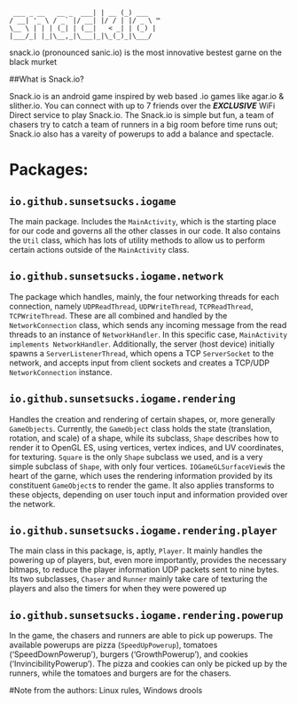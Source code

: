 ```
 ___ _ __   __ _  ___| | __ (_) ___  
/ __| '_ \ / _` |/ __| |/ / | |/ _ \ ™
\__ \ | | | (_| | (__|   < _| | (_) |
|___/_| |_|\__,_|\___|_|\_(_)_|\___/
```

snack.io (pronounced sanic.io) is the most innovative bestest garne on the black murket

##What is Snack.io?

Snack.io is an android game inspired by web based .io games like agar.io & slither.io. You can connect with up to 7 friends over the  _**EXCLUSIVE**_ WiFi Direct service to play Snack.io. The Snack.io is simple but fun, a team of chasers try to catch a team of runners in a big room before time runs out; Snack.io also has a vareity of powerups to add a balance and spectacle. 

# Packages:
## `io.github.sunsetsucks.iogame`
The main package. Includes the `MainActivity`, which is the starting place for our code and governs all the other classes in our code. It also contains the `Util` class, which has lots of utility methods to allow us to perform certain actions outside of the `MainActivity` class.

## `io.github.sunsetsucks.iogame.network`
The package which handles, mainly, the four networking threads for each connection, namely `UDPReadThread`, `UDPWriteThread`, `TCPReadThread`, `TCPWriteThread`. These are all combined and handled by the `NetworkConnection` class, which sends any incoming message from the read threads to an instance of `NetworkHandler`. In this specific case, `MainActivity implements NetworkHandler`. Additionally, the server (host device) initially spawns a `ServerListenerThread`, which opens a TCP `ServerSocket` to the network, and accepts input from client sockets and creates a TCP/UDP `NetworkConnection` instance.

## `io.github.sunsetsucks.iogame.rendering`
Handles the creation and rendering of certain shapes, or, more generally `GameObjects`. Currently, the `GameObject` class holds the state (translation, rotation, and scale) of a shape, while its subclass, `Shape` describes how to render it to OpenGL ES, using vertices, vertex indices, and UV coordinates, for texturing. `Square` is the only `Shape` subclass we used, and is a very simple subclass of `Shape`, with only four vertices. `IOGameGLSurfaceView`is the heart of the garne, which uses the rendering information provided by its constituent `GameObject`s to render the game. It also applies transforms to these objects, depending on user touch input and information provided over the network.

## `io.github.sunsetsucks.iogame.rendering.player`
The main class in this package, is, aptly, `Player`. It mainly handles the powering up of players, but, even more importantly, provides the necessary bitmaps, to reduce the player information UDP packets sent to nine bytes. Its two subclasses, `Chaser` and `Runner` mainly take care of texturing the players and also the timers for when they were powered up

## `io.github.sunsetsucks.iogame.rendering.powerup`
In the game, the chasers and runners are able to pick up powerups. The available powerups are pizza (`SpeedUpPowerup`), tomatoes (‘SpeedDownPowerup’), burgers (‘GrowthPowerup’), and cookies (‘InvincibilityPowerup’). The pizza and cookies can only be picked up by the runners, while the tomatoes and burgers are for the chasers.

#Note from the authors:
Linux rules, Windows drools
